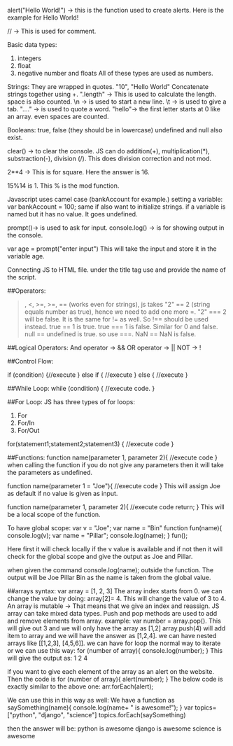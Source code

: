 alert("Hello World!") -> this is the function used to create alerts. Here is the example for Hello World!

// -> This is used for comment.

Basic data types:
1. integers
2. float
3. negative number and floats
All of these types are used as numbers.

Strings: They are wrapped in quotes. "10", "Hello World"
Concatenate strings together using +.
".length" -> This is used to calculate the length. space is also counted.
\n -> is used to start a new line.
\t -> is used to give a tab.
\"...." -> is used to quote a word.
"hello"-> the first letter starts at 0 like an array. even spaces are counted.

Booleans: true, false (they should be in lowercase)
undefined and null also exist.

clear() -> to clear the console.
JS can do addition(+), multiplication(*), substraction(-), division (/). This does division correction and not mod.

2**4 -> This is for square. Here the answer is 16.

15%14 is 1. This % is the mod function.

Javascript uses camel case (bankAccount for example.)
setting a variable:
var bankAccount = 100;
same if also want to initialize strings.
if a variable is named but it has no value. It goes undefined.

prompt()-> is used to ask for input.
console.log() -> is for showing output in the console.

var age = prompt("enter input")
This will take the input and store it in the variable age.

Connecting JS to HTML file.
under the title tag use and provide the name of the script.
<script src = "myscript.js"></script>

##Operators:
>, <, >=, >=, == (works even for strings),
js takes "2" == 2 (string equals number as true), hence we need to add one more =. "2" === 2 will be false.
It is the same for != as well. So !== should be used instead.
true == 1 is true.
true === 1 is false. Similar for 0 and false.
null == undefined is true. so use ===.
NaN == NaN is false.

##Logical Operators:
And operator -> &&
OR operator -> ||
NOT -> !

##Control Flow:

if (condition)
{//execute
}
else if {
//execute
}
else {
//execute
}

##While Loop:
while (condition)
{
//execute code.
}

##For Loop:
JS has three types of for loops:
1. For
2. For/In
3. For/Out

for(statement1;statement2;statement3)
{
//execute code
}

##Functions:
function name(parameter 1, parameter 2){
//execute code
}
when calling the function if you do not give any parameters then it will take the parameters as undefined.

function name(parameter 1 = "Joe"){
//execute code
}
This will assign Joe as default if no value is given as input.

function name(parameter 1, parameter 2){
//execute code
return;
}
This will be a local scope of the function.

To have global scope:
var v = "Joe";
var name = "Bin"
function fun(name){
console.log(v);
var name = "Pillar";
console.log(name);
}
fun();

Here first it will check locally if the v value is available and if not then it will check for the global scope and give the output as Joe and Pillar. 

when given the command console.log(name); outside the function. The output will be Joe Pillar Bin as the name is taken from the global value.

##arrays
syntax: var array = [1, 2, 3]
The array index starts from 0.
we can change the value by doing: array[2]= 4. This will change the value of 3 to 4.
An array is mutable -> That means that we give an index and reassign.
JS array can take mixed data types.
Push and pop methods are used to add and remove elements from array.
example:
var number = array.pop(). This will give out 3 and we will only have the array as [1,2]
array.push(4) will add item to array and we will have the answer as [1,2,4].
we can have nested arrays like [[1,2,3], [4,5,6]].
we can have for loop the normal way to iterate or we can use this way:
for (number of array){
console.log(number);
}
This will give the output as:
1
2
4

if you want to give each element of the array as an alert on the website. Then the code is 
for (number of array){
alert(number);
}
The below code is exactly similar to the above one:
arr.forEach(alert);

We can use this in this way as well:
We have a function as 
saySomething(name){
console.log(name+ " is awesome!");
}
var topics= ["python", "django", "science"]
topics.forEach(saySomething)

then the answer will be:
python is awesome
django is awesome
science is awesome

